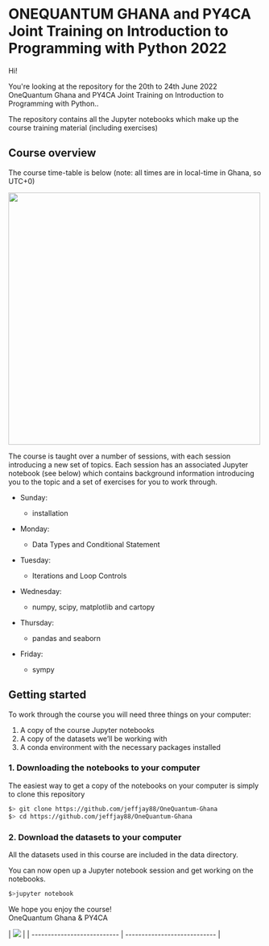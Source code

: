 # ONEQUANTUM GHANA and PY4CA Joint Training on Introduction to Programming with Python 2022


Hi!

You're looking at the repository for the 20th to 24th June 2022 OneQuantum Ghana and PY4CA Joint Training on Introduction to Programming with Python..

The repository contains all the Jupyter notebooks which make up the course
training material (including exercises)

## Course overview

The course time-table is below (note: all times are in local-time in
Ghana, so UTC+0)

<img src="graphics/timetable-white.png" width=500 />



The course is taught over a number of sessions, with each session introducing a new set of topics. Each session has an associated Jupyter notebook (see below) which contains background information introducing you to the topic and a set of exercises for you to work through.

- Sunday:
  
  - installation

- Monday:
  
  - Data Types and Conditional Statement

- Tuesday:
  
  - Iterations and Loop Controls

- Wednesday:
  
  - numpy, scipy, matplotlib and cartopy

- Thursday:
  
  - pandas and seaborn

- Friday:
  
  - sympy


## Getting started

To work through the course you will need three things on your computer:

1. A copy of the course Jupyter notebooks
2. A copy of the datasets we’ll be working with
3. A conda environment with the necessary packages installed


### 1. Downloading the notebooks to your computer

The easiest way to get a copy of the notebooks on your computer is simply to clone this repository

```bash
$> git clone https://github.com/jeffjay88/OneQuantum-Ghana
$> cd https://github.com/jeffjay88/OneQuantum-Ghana
```

### 2. Download the datasets to your computer

All the datasets used in this course are included in the data directory.


You can now open up a Jupyter notebook session and get working on the notebooks.

```bash
$>jupyter notebook
```

We hope you enjoy the course!  
OneQuantum Ghana & PY4CA
 

| ![](img/lecture-1/ad.jpg) |
| --------------------------- | ---------------------------- |


